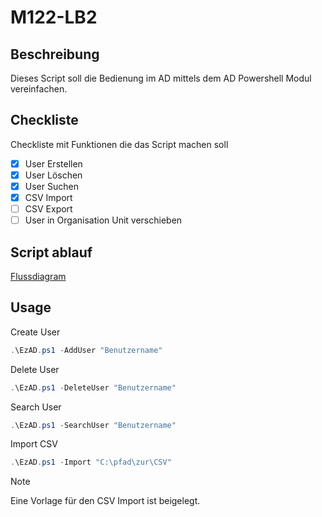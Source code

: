 # M122-LB2

## Beschreibung
Dieses Script soll die Bedienung im AD mittels dem AD Powershell Modul vereinfachen.

## Checkliste
Checkliste mit Funktionen die das Script machen soll
- [x] User Erstellen
- [x] User Löschen
- [x] User Suchen
- [x] CSV Import
- [ ] CSV Export
- [ ] User in Organisation Unit verschieben

## Script ablauf
[Flussdiagram](https://github.com/Sw4ggyHegi1/M122-LB2/issues/1#issue-2032320056)

## Usage

Create User
```powershell
.\EzAD.ps1 -AddUser "Benutzername"
```

Delete User
```powershell
.\EzAD.ps1 -DeleteUser "Benutzername"
```

Search User
```powershell
.\EzAD.ps1 -SearchUser "Benutzername"
```

Import CSV
```powershell
.\EzAD.ps1 -Import "C:\pfad\zur\CSV"
```
> [!NOTE]
> Eine Vorlage für den CSV Import ist beigelegt.
